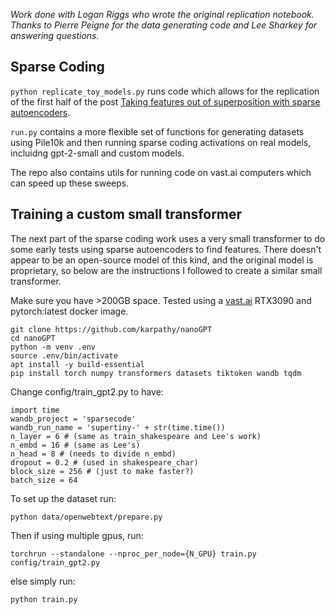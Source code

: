 
*Work done with Logan Riggs who wrote the original replication notebook. Thanks to Pierre Peigne for the data generating code and Lee Sharkey for answering questions.*

## Sparse Coding

`python replicate_toy_models.py` runs code which allows for the replication of the first half of the post [Taking features out of superposition with sparse autoencoders](https://www.lesswrong.com/posts/z6QQJbtpkEAX3Aojj/interim-research-report-taking-features-out-of-superposition).

`run.py` contains a more flexible set of functions for generating datasets using Pile10k and then running sparse coding activations on real models, incluidng gpt-2-small and custom models.

The repo also contains utils for running code on vast.ai computers which can speed up these sweeps.

## Training a custom small transformer

The next part of the sparse coding work uses a very small transformer to do some early tests using sparse autoencoders to find features.
There doesn't appear to be an open-source model of this kind, and the original model is proprietary, so below are the instructions I followed to create a similar small transformer.

Make sure you have >200GB space.
Tested using a [vast.ai](vast.ai) RTX3090 and pytorch:latest docker image.

```
git clone https://github.com/karpathy/nanoGPT
cd nanoGPT
python -m venv .env
source .env/bin/activate
apt install -y build-essential
pip install torch numpy transformers datasets tiktoken wandb tqdm
```

Change config/train_gpt2.py to have:
```
import time
wandb_project = 'sparsecode'
wandb_run_name = 'supertiny-' + str(time.time())
n_layer = 6 # (same as train_shakespeare and Lee's work)
n_embd = 16 # (same as Lee's)
n_head = 8 # (needs to divide n_embd)
dropout = 0.2 # (used in shakespeare_char)
block_size = 256 # (just to make faster?)
batch_size = 64
```

To set up the dataset run:

`python data/openwebtext/prepare.py`

Then if using multiple gpus, run:

`torchrun --standalone --nproc_per_node={N_GPU} train.py config/train_gpt2.py`

else simply run:

`python train.py`
